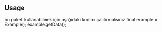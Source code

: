 ## Usage

bu paketi kullanabilmek için aşağıdaki kodları çalıtırmalısınız
final example = Example();
example.getData();
```

